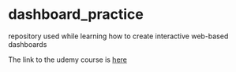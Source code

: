 # dashboard_practice
repository used while learning how to create interactive web-based dashboards

The link to the udemy course is [here](https://www.udemy.com/course/python-interactive-dashboards-with-plotly-dash/)
